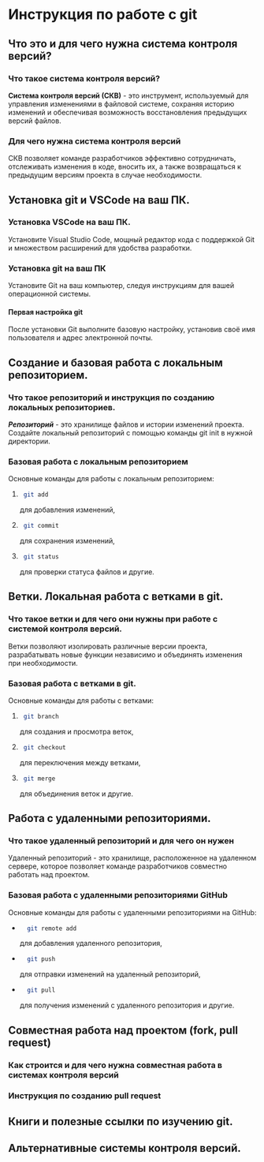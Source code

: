 # Инструкция по работе с git

## Что это и для чего нужна система контроля версий?

### Что такое система контроля версий?

**Система контроля версий (СКВ)** - это инструмент, используемый для управления изменениями в файловой системе, сохраняя историю изменений и обеспечивая возможность восстановления предыдущих версий файлов.

### Для чего нужна система контроля версий

СКВ позволяет команде разработчиков эффективно сотрудничать, отслеживать изменения в коде, вносить их, а также возвращаться к предыдущим версиям проекта в случае необходимости.

## Установка git и VSCode на ваш ПК.

### Установка VSCode на ваш ПК.

Установите Visual Studio Code, мощный редактор кода с поддержкой Git и множеством расширений для удобства разработки.

### Установка git на ваш ПК

Установите Git на ваш компьютер, следуя инструкциям для вашей операционной системы.

#### Первая настройка git

После установки Git выполните базовую настройку, установив своё имя пользователя и адрес электронной почты.

## Создание и базовая работа с локальным репозиторием.

### Что такое репозиторий и инструкция по созданию локальных репозиториев.

*__Репозиторий__* - это хранилище файлов и истории изменений проекта. Создайте локальный репозиторий с помощью команды git init в нужной директории.

### Базовая работа с локальным репозиторием

Основные команды для работы с локальным репозиторием: 
1. ```sh
    git add
    ```
    для добавления изменений, 
2. ```sh
    git commit
    ``` 
    для сохранения изменений, 
3. ```sh
    git status
    ``` 
    для проверки статуса файлов и другие.

## Ветки. Локальная работа с ветками в git.

### Что такое ветки и для чего они нужны при работе с системой контроля версий.

Ветки позволяют изолировать различные версии проекта, разрабатывать новые функции независимо и объединять изменения при необходимости.

### Базовая работа с ветками в git.

Основные команды для работы с ветками: 
1. ```sh
    git branch
    ``` 
    для создания и просмотра веток, 
2. ```sh
    git checkout
    ``` 
    для переключения между ветками, 
3. ```sh
    git merge
    ``` 
    для объединения веток и другие.

## Работа с удаленными репозиториями.

### Что такое удаленный репозиторий и для чего он нужен

Удаленный репозиторий - это хранилище, расположенное на удаленном сервере, которое позволяет команде разработчиков совместно работать над проектом.

### Базовая работа с удаленными репозиториями GitHub

Основные команды для работы с удаленными репозиториями на GitHub: 
* ```sh
    git remote add
    ``` 
    для добавления удаленного репозитория, 
* ```sh
    git push
    ```
    для отправки изменений на удаленный репозиторий, 
* ```sh
    git pull
    ```
    для получения изменений с удаленного репозитория и другие.

## Совместная работа над проектом (fork, pull request)

### Как строится и для чего нужна совместная работа в системах контроля версий

### Инструкция по созданию pull request

## Книги и полезные ссылки по изучению git.

## Альтернативные системы контроля версий.
